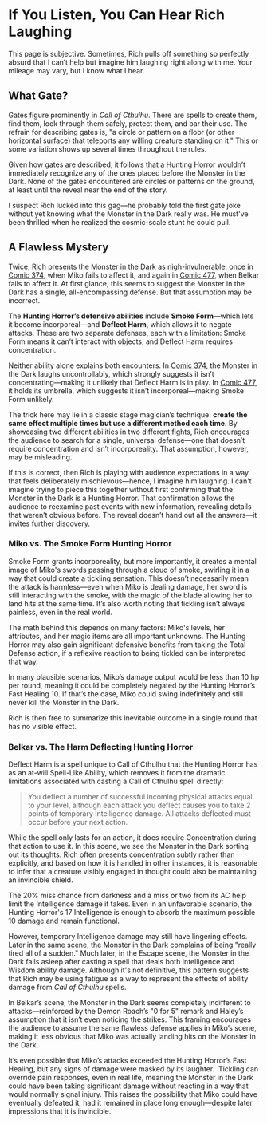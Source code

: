 # If You Listen, You Can Hear Rich Laughing

This page is subjective. Sometimes, Rich pulls off something so perfectly absurd that I can’t help but imagine him laughing right along with me. Your mileage may vary, but I know what I hear.

## What Gate?

Gates figure prominently in *Call of Cthulhu*. There are spells to create them, find them, look through them safely, protect them, and bar their use. The refrain for describing gates is, "a circle or pattern on a floor (or other horizontal surface) that teleports any willing creature standing on it." This or some variation shows up several times throughout the rules.

Given how gates are described, it follows that a Hunting Horror wouldn’t immediately recognize any of the ones placed before the Monster in the Dark. None of the gates encountered are circles or patterns on the ground, at least until the reveal near the end of the story.

I suspect Rich lucked into this gag—he probably told the first gate joke without yet knowing what the Monster in the Dark really was. He must've been thrilled when he realized the cosmic-scale stunt he could pull.

## A Flawless Mystery

Twice, Rich presents the Monster in the Dark as nigh-invulnerable: once in [Comic 374](https://www.giantitp.com/comics/oots0374.html), when Miko fails to affect it, and again in [Comic 477](https://www.giantitp.com/comics/oots0477.html), when Belkar fails to affect it. At first glance, this seems to suggest the Monster in the Dark has a single, all-encompassing defense. But that assumption may be incorrect.

The **Hunting Horror’s defensive abilities** include **Smoke Form**—which lets it become incorporeal—and **Deflect Harm**, which allows it to negate attacks. These are two separate defenses, each with a limitation: Smoke Form means it can’t interact with objects, and Deflect Harm requires concentration.

Neither ability alone explains both encounters. In [Comic 374](https://www.giantitp.com/comics/oots0374.html), the Monster in the Dark laughs uncontrollably, which strongly suggests it isn’t concentrating—making it unlikely that Deflect Harm is in play. In [Comic 477](https://www.giantitp.com/comics/oots0477.html), it holds its umbrella, which suggests it isn’t incorporeal—making Smoke Form unlikely.

The trick here may lie in a classic stage magician’s technique: **create the same effect multiple times but use a different method each time**. By showcasing two different abilities in two different fights, Rich encourages the audience to search for a single, universal defense—one that doesn’t require concentration and isn’t incorporeality. That assumption, however, may be misleading.

If this is correct, then Rich is playing with audience expectations in a way that feels deliberately mischievous—hence, I imagine him laughing. I can't imagine trying to piece this together without first confirming that the Monster in the Dark is a Hunting Horror. That confirmation allows the audience to reexamine past events with new information, revealing details that weren’t obvious before. The reveal doesn’t hand out all the answers—it invites further discovery.

### Miko vs. The Smoke Form Hunting Horror

Smoke Form grants incorporeality, but more importantly, it creates a mental image of Miko's swords passing through a cloud of smoke, swirling it in a way that could create a tickling sensation. This doesn’t necessarily mean the attack is harmless—even when Miko is dealing damage, her sword is still interacting with the smoke, with the magic of the blade allowing her to land hits at the same time. It’s also worth noting that tickling isn’t always painless, even in the real world.

The math behind this depends on many factors: Miko's levels, her attributes, and her magic items are all important unknowns. The Hunting Horror may also gain significant defensive benefits from taking the Total Defense action, if a reflexive reaction to being tickled can be interpreted that way.&#x20;

In many plausible scenarios, Miko’s damage output would be less than 10 hp per round, meaning it could be completely negated by the Hunting Horror’s Fast Healing 10. If that’s the case, Miko could swing indefinitely and still never kill the Monster in the Dark.&#x20;

Rich is then free to summarize this inevitable outcome in a single round that has no visible effect.

### Belkar vs. The Harm Deflecting Hunting Horror

Deflect Harm is a spell unique to Call of Cthulhu that the Hunting Horror has as an at-will Spell-Like Ability, which removes it from the dramatic limitations associated with casting a Call of Cthulhu spell directly:

> You deflect a number of successful incoming physical attacks equal to your level, although each attack you deflect causes you to take 2 points of temporary Intelligence damage. All attacks deflected must occur before your next action.

While the spell only lasts for an action, it does require Concentration during that action to use it. In this scene, we see the Monster in the Dark sorting out its thoughts. Rich often presents concentration subtly rather than explicitly, and based on how it is handled in other instances, it is reasonable to infer that a creature visibly engaged in thought could also be maintaining an invincible shield.

The 20% miss chance from darkness and a miss or two from its AC help limit the Intelligence damage it takes. Even in an unfavorable scenario, the Hunting Horror's 17 Intelligence is enough to absorb the maximum possible 10 damage and remain functional.

However, temporary Intelligence damage may still have lingering effects. Later in the same scene, the Monster in the Dark complains of being "really tired all of a sudden." Much later, in the Escape scene, the Monster in the Dark falls asleep after casting a spell that deals both Intelligence and Wisdom ability damage. Although it's not definitive, this pattern suggests that Rich may be using fatigue as a way to represent the effects of ability damage from *Call of Cthulhu* spells.

In Belkar’s scene, the Monster in the Dark seems completely indifferent to attacks—reinforced by the Demon Roach’s "0 for 5" remark and Haley’s assumption that it isn’t even noticing the strikes. This framing encourages the audience to assume the same flawless defense applies in Miko’s scene, making it less obvious that Miko was actually landing hits on the Monster in the Dark.&#x20;

It’s even possible that Miko’s attacks exceeded the Hunting Horror’s Fast Healing, but any signs of damage were masked by its laughter.  Tickling can override pain responses, even in real life, meaning the Monster in the Dark could have been taking significant damage without reacting in a way that would normally signal injury. This raises the possibility that Miko could have eventually defeated it, had it remained in place long enough—despite later impressions that it is invincible.
